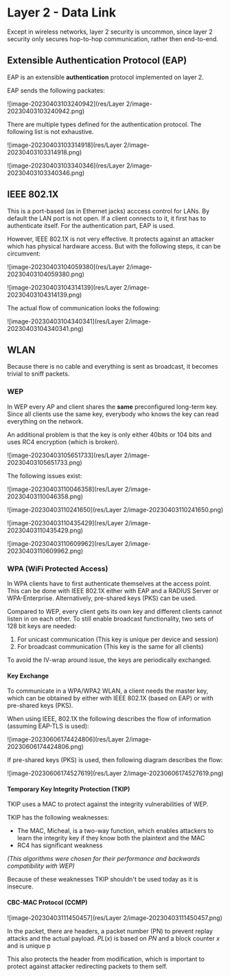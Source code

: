 # Layer 2 - Data Link

Except in wireless networks, layer 2 security is uncommon, since layer 2 security only secures hop-to-hop communication, rather then end-to-end. 

## Extensible Authentication Protocol (EAP)

EAP is an extensible **authentication** protocol implemented on layer 2.

EAP sends the following packates:

![image-20230403103240942](res/Layer 2/image-20230403103240942.png)

There are multiple types defined for the authentication protocol. The following list is not exhaustive.

![image-20230403103314918](res/Layer 2/image-20230403103314918.png)

![image-20230403103340346](res/Layer 2/image-20230403103340346.png)

## IEEE 802.1X

This is a port-based (as in Ethernet jacks) acccess control for LANs. By default the LAN port is not open. If a client connects to it, it first has to authenticate itself. For the authentication part, EAP is used.

However, IEEE 802.1X is not very effective. It protects against an attacker which has physical hardware access. But with the following steps, it can be circumvent:

![image-20230403104059380](res/Layer 2/image-20230403104059380.png)

![image-20230403104314139](res/Layer 2/image-20230403104314139.png)

The actual flow of communication looks the following:

![image-20230403104340341](res/Layer 2/image-20230403104340341.png)

## WLAN

Because there is no cable and everything is sent as broadcast, it becomes trivial to sniff packets. 

### WEP

In WEP every AP and client shares the **same** preconfigured long-term key. Since all clients use the same key, everybody who knows the key can read everything on the network.

An additional problem is that the key is only either 40bits or 104 bits and uses RC4 encryption (which is broken).

![image-20230403105651733](res/Layer 2/image-20230403105651733.png)

The following issues exist:

![image-20230403110046358](res/Layer 2/image-20230403110046358.png)

![image-20230403110241650](res/Layer 2/image-20230403110241650.png)

![image-20230403110435429](res/Layer 2/image-20230403110435429.png)

![image-20230403110609962](res/Layer 2/image-20230403110609962.png)

### WPA (WiFi Protected Access)

In WPA clients have to first authenticate themselves at the access point. This can be done with IEEE 802.1X either with EAP and a RADIUS Server or WPA-Enterprise. Alternatively, pre-shared keys (PKS) can be used.

Compared to WEP, every client gets its own key and different clients cannot listen in on each other. To still enable broadcast functionality, two sets of 128 bit keys are needed:

1. For unicast communication (This key is unique per device and session)
2. For broadcast communication (This key is the same for all clients)

To avoid the IV-wrap around issue, the keys are periodically exchanged.

#### Key Exchange

To communicate in a WPA/WPA2 WLAN, a client needs the master key, which can be obtained by either with IEEE 802.1X (based on EAP) or with pre-shared keys (PKS).

When using IEEE, 802.1X the following describes the flow of information (assuming EAP-TLS is used):

![image-20230606174424806](res/Layer 2/image-20230606174424806.png)

If pre-shared keys (PKS) is used, then following diagram describes the flow:

![image-20230606174527619](res/Layer 2/image-20230606174527619.png)

#### Temporary Key Integrity Protection (TKIP)

TKIP uses a MAC to protect against the integrity vulnerabilities of WEP. 

TKIP has the following weaknesses:

* The MAC, Micheal, is a two-way function, which enables attackers to learn the integrity key if they know both the plaintext and the MAC
* RC4 has significant weakness

*(This algorithms were chosen for their performance and backwards compatibility with WEP)*

Because of these weaknesses TKIP shouldn't be used today as it is insecure.

#### CBC-MAC Protocol (CCMP)

![image-20230403111450457](res/Layer 2/image-20230403111450457.png)

In the packet, there are headers, a packet number (PN) to prevent replay attacks and the actual payload. $PL(x)$ is based on $PN$ and a block counter $x$ and is unique p

This also protects the header from modification, which is important to protect against attacker redirecting packets to them self. 